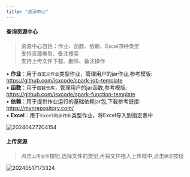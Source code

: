 ```yaml
---
title: "资源中心"
---
```


#### 查询资源中心

> 资源中心包括：作业、函数、依赖、Excel四种类型 <br/>
> 支持资源类型、备注搜索 <br/>
> 支持上传文件下载、删除、备注操作

▪ **作业**：用于`自定义作业`类型作业，管理用户的jar作业,参考模版: https://github.com/isxcode/spark-job-template <br/>
▪ **函数**：用于`函数仓库`，管理用户的jar函数,参考模版: https://github.com/isxcode/spark-function-template <br/>
▪ **依赖**：用于提供作业运行的基础依赖jar包,下载参考链接: https://mvnrepository.com/ <br/>
▪ **Excel**：用于`Excel同步作业`类型作业，将Excel导入到指定表中

![20240427204154](https://img.isxcode.com/picgo/20240427204154.png)

#### 上传资源

> 点击`上传文件`按钮,选择文件的类型,再将文件拖入上传框中,点击`确定`按钮

![20240517173324](https://img.isxcode.com/picgo/20240517173324.png)